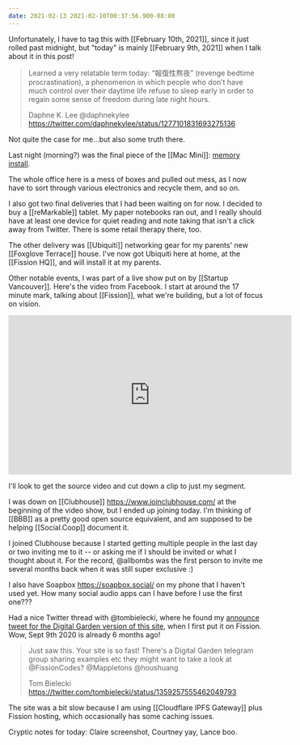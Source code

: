 ```yaml
---
date: 2021-02-13 2021-02-10T00:37:56.900-08:00
---
```


Unfortunately, I have to tag this with [[February 10th, 2021]], since it just rolled past midnight, but "today" is mainly [[February 9th, 2021]] when I talk about it in this post!

> Learned a very relatable term today: “報復性熬夜” (revenge bedtime procrastination), a phenomenon in which people who don’t have much control over their daytime life refuse to sleep early in order to regain some sense of freedom during late night hours.
> 
> Daphne K. Lee @daphnekylee <https://twitter.com/daphnekylee/status/1277101831693275136>

Not quite the case for me...but also some truth there.

Last night (morning?) was the final piece of the [[Mac Mini]]: [memory install](https://blog.bmannconsulting.com/2021/02/09/i-bought-this.html).

The whole office here is a mess of boxes and pulled out mess, as I now have to sort through various electronics and recycle them, and so on.

I also got two final deliveries that I had been waiting on for now. I decided to buy a [[reMarkable]] tablet. My paper notebooks ran out, and I really should have at least one device for quiet reading and note taking that isn't a click away from Twitter. There is some retail therapy there, too.

The other delivery was [[Ubiquiti]] networking gear for my parents' new [[Foxglove Terrace]] house. I've now got Ubiquiti here at home, at the [[Fission HQ]], and will install it at my parents.

Other notable events, I was part of a live show put on by [[Startup Vancouver]]. Here's the video from Facebook. I start at around the 17 minute mark, talking about [[Fission]], what we're building, but a lot of focus on vision.

<iframe src="https://www.facebook.com/plugins/video.php?href=https%3A%2F%2Fwww.facebook.com%2Fstartupvancouver%2Fvideos%2F2406490676163754%2F&show_text=0&width=560" width="560" height="315" style="border:none;overflow:hidden" scrolling="no" frameborder="0" allowfullscreen="true" allow="autoplay; clipboard-write; encrypted-media; picture-in-picture; web-share" allowFullScreen="true"></iframe>

I'll look to get the source video and cut down a clip to just my segment.

I was down on [[Clubhouse]] <https://www.joinclubhouse.com/> at the beginning of the video show, but I ended up joining today. I'm thinking of [[BBB]] as a pretty good open source equivalent, and am supposed to be helping [[Social.Coop]] document it.

I joined Clubhouse because I started getting multiple people in the last day or two inviting me to it -- or asking me if I should be invited or what I thought about it. For the record, @allbombs was the first person to invite me several months back when it was still super exclusive :)

I also have Soapbox <https://soapbox.social/> on my phone that I haven't used yet. How many social audio apps can I have before I use the first one???

Had a nice Twitter thread with @tombielecki, where he found my [announce tweet for the Digital Garden version of this site](https://twitter.com/bmann/status/1303810663307972609?s=20), when I first put it on Fission. Wow, Sept 9th 2020 is already 6 months ago!

> Just saw this. Your site is so fast!
> There's a Digital Garden telegram group sharing examples etc they might want to take a look at @FissionCodes? @Mappletons @houshuang
>
> Tom Bielecki <https://twitter.com/tombielecki/status/1359257555462049793>

The site was a bit slow because I am using [[Cloudflare IPFS Gateway]] plus Fission hosting, which occasionally has some caching issues.

Cryptic notes for today: Claire screenshot, Courtney yay, Lance boo.